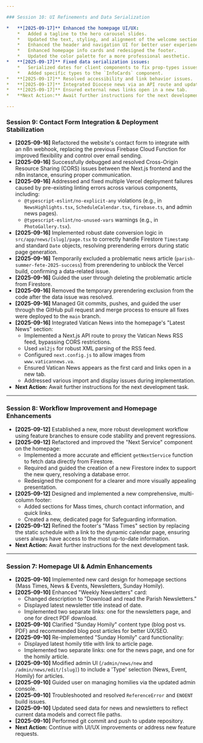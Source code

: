 ```yaml
---

### Session 10: UI Refinements and Data Serialization

*   **[2025-09-17]** Enhanced the homepage UI/UX:
    *   Added a tagline to the hero carousel slides.
    *   Updated the text, styling, and alignment of the welcome section.
    *   Enhanced the header and navigation UI for better user experience.
    *   Enhanced homepage info cards and redesigned the footer.
    *   Updated the color palette for a more professional aesthetic.
*   **[2025-09-17]** Fixed data serialization issues:
    *   Serialized dates for client components to fix prop-types issues.
    *   Added specific types to the `InfoCards` component.
*   **[2025-09-17]** Resolved accessibility and link behavior issues.
*   **[2025-09-17]** Integrated Diocese news via an API route and updated the image configuration.
*   **[2025-09-17]** Ensured external news links open in a new tab.
*   **Next Action:** Await further instructions for the next development task.

---
```


### Session 9: Contact Form Integration & Deployment Stabilization

*   **[2025-09-16]** Refactored the website's contact form to integrate with an n8n webhook, replacing the previous Firebase Cloud Function for improved flexibility and control over email sending.
*   **[2025-09-16]** Successfully debugged and resolved Cross-Origin Resource Sharing (CORS) issues between the Next.js frontend and the n8n instance, ensuring proper communication.
*   **[2025-09-16]** Addressed and fixed multiple Vercel deployment failures caused by pre-existing linting errors across various components, including:
    *   `@typescript-eslint/no-explicit-any` violations (e.g., in `NewsHighlights.tsx`, `ScheduleCalendar.tsx`, `firebase.ts`, and admin news pages).
    *   `@typescript-eslint/no-unused-vars` warnings (e.g., in `PhotoGallery.tsx`).
*   **[2025-09-16]** Implemented robust date conversion logic in `src/app/news/[slug]/page.tsx` to correctly handle Firestore `Timestamp` and standard `Date` objects, resolving prerendering errors during static page generation.
*   **[2025-09-16]** Temporarily excluded a problematic news article (`parish-summer-fete-2025-success`) from prerendering to unblock the Vercel build, confirming a data-related issue.
*   **[2025-09-16]** Guided the user through deleting the problematic article from Firestore.
*   **[2025-09-16]** Removed the temporary prerendering exclusion from the code after the data issue was resolved.
*   **[2025-09-16]** Managed Git commits, pushes, and guided the user through the GitHub pull request and merge process to ensure all fixes were deployed to the `main` branch.
*   **[2025-09-16]** Integrated Vatican News into the homepage's "Latest News" section:
    *   Implemented a Next.js API route to proxy the Vatican News RSS feed, bypassing CORS restrictions.
    *   Used `xml2js` for robust XML parsing of the RSS feed.
    *   Configured `next.config.js` to allow images from `www.vaticannews.va`.
    *   Ensured Vatican News appears as the first card and links open in a new tab.
    *   Addressed various import and display issues during implementation.
*   **Next Action:** Await further instructions for the next development task.

---

### Session 8: Workflow Improvement and Homepage Enhancements

*   **[2025-09-12]** Established a new, more robust development workflow using feature branches to ensure code stability and prevent regressions.
*   **[2025-09-12]** Refactored and improved the "Next Service" component on the homepage:
    *   Implemented a more accurate and efficient `getNextService` function to fetch data directly from Firestore.
    *   Required and guided the creation of a new Firestore index to support the new query, resolving a database error.
    *   Redesigned the component for a clearer and more visually appealing presentation.
*   **[2025-09-12]** Designed and implemented a new comprehensive, multi-column footer:
    *   Added sections for Mass times, church contact information, and quick links.
    *   Created a new, dedicated page for Safeguarding information.
*   **[2025-09-12]** Refined the footer's "Mass Times" section by replacing the static schedule with a link to the dynamic calendar page, ensuring users always have access to the most up-to-date information.
*   **Next Action:** Await further instructions for the next development task.

---

### Session 7: Homepage UI & Admin Enhancements

*   **[2025-09-10]** Implemented new card design for homepage sections (Mass Times, News & Events, Newsletters, Sunday Homily).
*   **[2025-09-10]** Enhanced "Weekly Newsletters" card:
    *   Changed description to "Download and read the Parish Newsletters."
    *   Displayed latest newsletter title instead of date.
    *   Implemented two separate links: one for the newsletters page, and one for direct PDF download.
*   **[2025-09-10]** Clarified "Sunday Homily" content type (blog post vs. PDF) and recommended blog post articles for better UX/SEO.
*   **[2025-09-10]** Re-implemented "Sunday Homily" card functionality:
    *   Displayed latest homily title with link to article page.
    *   Implemented two separate links: one for the news page, and one for the homily article.
*   **[2025-09-10]** Modified admin UI (`/admin/news/new` and `/admin/news/edit/[slug]`) to include a 'Type' selection (News, Event, Homily) for articles.
*   **[2025-09-10]** Guided user on managing homilies via the updated admin console.
*   **[2025-09-10]** Troubleshooted and resolved `ReferenceError` and `ENOENT` build issues.
*   **[2025-09-10]** Updated seed data for news and newsletters to reflect current data models and correct file paths.
*   **[2025-09-10]** Performed git commit and push to update repository.
*   **Next Action:** Continue with UI/UX improvements or address new feature requests.